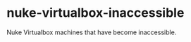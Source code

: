 nuke-virtualbox-inaccessible
============================

Nuke Virtualbox machines that have become inaccessible.
